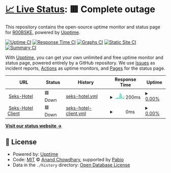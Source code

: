 # [📈 Live Status](https://R00BSKE.github.io/upptime): <!--live status--> **🟥 Complete outage**

This repository contains the open-source uptime monitor and status page for [R00BSKE](https://R00BSKE.github.io/upptime), powered by [Upptime](https://github.com/upptime/upptime).

[![Uptime CI](https://github.com/R00BSKE/upptime/workflows/Uptime%20CI/badge.svg)](https://github.com/R00BSKE/upptime/actions?query=workflow%3A%22Uptime+CI%22)
[![Response Time CI](https://github.com/R00BSKE/upptime/workflows/Response%20Time%20CI/badge.svg)](https://github.com/R00BSKE/upptime/actions?query=workflow%3A%22Response+Time+CI%22)
[![Graphs CI](https://github.com/R00BSKE/upptime/workflows/Graphs%20CI/badge.svg)](https://github.com/R00BSKE/upptime/actions?query=workflow%3A%22Graphs+CI%22)
[![Static Site CI](https://github.com/R00BSKE/upptime/workflows/Static%20Site%20CI/badge.svg)](https://github.com/R00BSKE/upptime/actions?query=workflow%3A%22Static+Site+CI%22)
[![Summary CI](https://github.com/R00BSKE/upptime/workflows/Summary%20CI/badge.svg)](https://github.com/R00BSKE/upptime/actions?query=workflow%3A%22Summary+CI%22)

With [Upptime](https://upptime.js.org), you can get your own unlimited and free uptime monitor and status page, powered entirely by a GitHub repository. We use [Issues](https://github.com/R00BSKE/upptime/issues) as incident reports, [Actions](https://github.com/R00BSKE/upptime/actions) as uptime monitors, and [Pages](https://R00BSKE.github.io/upptime) for the status page.

<!--start: status pages-->
<!-- This summary is generated by Upptime (https://github.com/upptime/upptime) -->
<!-- Do not edit this manually, your changes will be overwritten -->
<!-- prettier-ignore -->
| URL | Status | History | Response Time | Uptime |
| --- | ------ | ------- | ------------- | ------ |
| <img alt="" src="https://icons.duckduckgo.com/ip3/seks-hotel.nl.ico" height="13"> [Seks-Hotel](https://seks-hotel.nl) | 🟥 Down | [seks-hotel.yml](https://github.com/R00BSKE/upptime/commits/HEAD/history/seks-hotel.yml) | <details><summary><img alt="Response time graph" src="./graphs/seks-hotel/response-time-week.png" height="20"> 200ms</summary><br><a href="https://status.seks-hotel.nl/history/seks-hotel"><img alt="Response time 1360" src="https://img.shields.io/endpoint?url=https%3A%2F%2Fraw.githubusercontent.com%2FR00BSKE%2Fupptime%2FHEAD%2Fapi%2Fseks-hotel%2Fresponse-time.json"></a><br><a href="https://status.seks-hotel.nl/history/seks-hotel"><img alt="24-hour response time 287" src="https://img.shields.io/endpoint?url=https%3A%2F%2Fraw.githubusercontent.com%2FR00BSKE%2Fupptime%2FHEAD%2Fapi%2Fseks-hotel%2Fresponse-time-day.json"></a><br><a href="https://status.seks-hotel.nl/history/seks-hotel"><img alt="7-day response time 200" src="https://img.shields.io/endpoint?url=https%3A%2F%2Fraw.githubusercontent.com%2FR00BSKE%2Fupptime%2FHEAD%2Fapi%2Fseks-hotel%2Fresponse-time-week.json"></a><br><a href="https://status.seks-hotel.nl/history/seks-hotel"><img alt="30-day response time 126" src="https://img.shields.io/endpoint?url=https%3A%2F%2Fraw.githubusercontent.com%2FR00BSKE%2Fupptime%2FHEAD%2Fapi%2Fseks-hotel%2Fresponse-time-month.json"></a><br><a href="https://status.seks-hotel.nl/history/seks-hotel"><img alt="1-year response time 1360" src="https://img.shields.io/endpoint?url=https%3A%2F%2Fraw.githubusercontent.com%2FR00BSKE%2Fupptime%2FHEAD%2Fapi%2Fseks-hotel%2Fresponse-time-year.json"></a></details> | <details><summary><a href="https://status.seks-hotel.nl/history/seks-hotel">0.00%</a></summary><a href="https://status.seks-hotel.nl/history/seks-hotel"><img alt="All-time uptime 58.12%" src="https://img.shields.io/endpoint?url=https%3A%2F%2Fraw.githubusercontent.com%2FR00BSKE%2Fupptime%2FHEAD%2Fapi%2Fseks-hotel%2Fuptime.json"></a><br><a href="https://status.seks-hotel.nl/history/seks-hotel"><img alt="24-hour uptime 0.00%" src="https://img.shields.io/endpoint?url=https%3A%2F%2Fraw.githubusercontent.com%2FR00BSKE%2Fupptime%2FHEAD%2Fapi%2Fseks-hotel%2Fuptime-day.json"></a><br><a href="https://status.seks-hotel.nl/history/seks-hotel"><img alt="7-day uptime 0.00%" src="https://img.shields.io/endpoint?url=https%3A%2F%2Fraw.githubusercontent.com%2FR00BSKE%2Fupptime%2FHEAD%2Fapi%2Fseks-hotel%2Fuptime-week.json"></a><br><a href="https://status.seks-hotel.nl/history/seks-hotel"><img alt="30-day uptime 0.00%" src="https://img.shields.io/endpoint?url=https%3A%2F%2Fraw.githubusercontent.com%2FR00BSKE%2Fupptime%2FHEAD%2Fapi%2Fseks-hotel%2Fuptime-month.json"></a><br><a href="https://status.seks-hotel.nl/history/seks-hotel"><img alt="1-year uptime 58.12%" src="https://img.shields.io/endpoint?url=https%3A%2F%2Fraw.githubusercontent.com%2FR00BSKE%2Fupptime%2FHEAD%2Fapi%2Fseks-hotel%2Fuptime-year.json"></a></details>
| <img alt="" src="https://icons.duckduckgo.com/ip3/nitro.seks-hotel.nl.ico" height="13"> [Seks-Hotel  Client](wss://nitro.seks-hotel.nl:2096) | 🟥 Down | [seks-hotel-client.yml](https://github.com/R00BSKE/upptime/commits/HEAD/history/seks-hotel-client.yml) | <details><summary><img alt="Response time graph" src="./graphs/seks-hotel-client/response-time-week.png" height="20"> 0ms</summary><br><a href="https://status.seks-hotel.nl/history/seks-hotel-client"><img alt="Response time 0" src="https://img.shields.io/endpoint?url=https%3A%2F%2Fraw.githubusercontent.com%2FR00BSKE%2Fupptime%2FHEAD%2Fapi%2Fseks-hotel-client%2Fresponse-time.json"></a><br><a href="https://status.seks-hotel.nl/history/seks-hotel-client"><img alt="24-hour response time 0" src="https://img.shields.io/endpoint?url=https%3A%2F%2Fraw.githubusercontent.com%2FR00BSKE%2Fupptime%2FHEAD%2Fapi%2Fseks-hotel-client%2Fresponse-time-day.json"></a><br><a href="https://status.seks-hotel.nl/history/seks-hotel-client"><img alt="7-day response time 0" src="https://img.shields.io/endpoint?url=https%3A%2F%2Fraw.githubusercontent.com%2FR00BSKE%2Fupptime%2FHEAD%2Fapi%2Fseks-hotel-client%2Fresponse-time-week.json"></a><br><a href="https://status.seks-hotel.nl/history/seks-hotel-client"><img alt="30-day response time 0" src="https://img.shields.io/endpoint?url=https%3A%2F%2Fraw.githubusercontent.com%2FR00BSKE%2Fupptime%2FHEAD%2Fapi%2Fseks-hotel-client%2Fresponse-time-month.json"></a><br><a href="https://status.seks-hotel.nl/history/seks-hotel-client"><img alt="1-year response time 0" src="https://img.shields.io/endpoint?url=https%3A%2F%2Fraw.githubusercontent.com%2FR00BSKE%2Fupptime%2FHEAD%2Fapi%2Fseks-hotel-client%2Fresponse-time-year.json"></a></details> | <details><summary><a href="https://status.seks-hotel.nl/history/seks-hotel-client">0.00%</a></summary><a href="https://status.seks-hotel.nl/history/seks-hotel-client"><img alt="All-time uptime 38.30%" src="https://img.shields.io/endpoint?url=https%3A%2F%2Fraw.githubusercontent.com%2FR00BSKE%2Fupptime%2FHEAD%2Fapi%2Fseks-hotel-client%2Fuptime.json"></a><br><a href="https://status.seks-hotel.nl/history/seks-hotel-client"><img alt="24-hour uptime 0.00%" src="https://img.shields.io/endpoint?url=https%3A%2F%2Fraw.githubusercontent.com%2FR00BSKE%2Fupptime%2FHEAD%2Fapi%2Fseks-hotel-client%2Fuptime-day.json"></a><br><a href="https://status.seks-hotel.nl/history/seks-hotel-client"><img alt="7-day uptime 0.00%" src="https://img.shields.io/endpoint?url=https%3A%2F%2Fraw.githubusercontent.com%2FR00BSKE%2Fupptime%2FHEAD%2Fapi%2Fseks-hotel-client%2Fuptime-week.json"></a><br><a href="https://status.seks-hotel.nl/history/seks-hotel-client"><img alt="30-day uptime 0.00%" src="https://img.shields.io/endpoint?url=https%3A%2F%2Fraw.githubusercontent.com%2FR00BSKE%2Fupptime%2FHEAD%2Fapi%2Fseks-hotel-client%2Fuptime-month.json"></a><br><a href="https://status.seks-hotel.nl/history/seks-hotel-client"><img alt="1-year uptime 38.30%" src="https://img.shields.io/endpoint?url=https%3A%2F%2Fraw.githubusercontent.com%2FR00BSKE%2Fupptime%2FHEAD%2Fapi%2Fseks-hotel-client%2Fuptime-year.json"></a></details>

<!--end: status pages-->

[**Visit our status website →**](https://R00BSKE.github.io/upptime)

## 📄 License

- Powered by: [Upptime](https://github.com/upptime/upptime)
- Code: [MIT](./LICENSE) © [Anand Chowdhary](https://anandchowdhary.com), supported by [Pabio](https://pabio.com)
- Data in the `./history` directory: [Open Database License](https://opendatacommons.org/licenses/odbl/1-0/)

